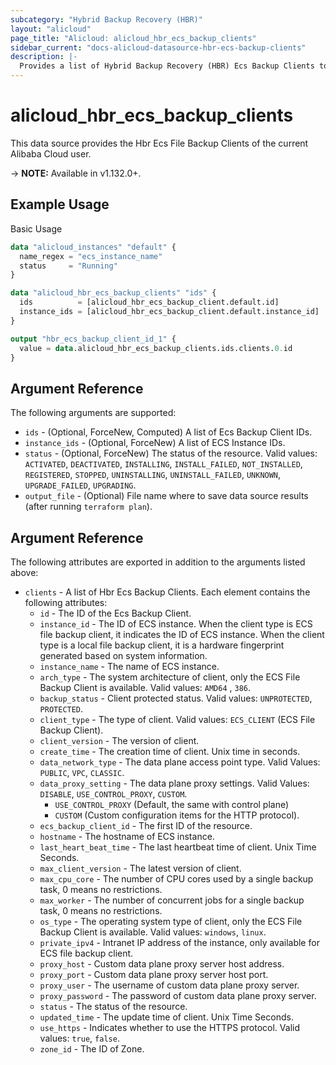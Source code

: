 ```yaml
---
subcategory: "Hybrid Backup Recovery (HBR)"
layout: "alicloud"
page_title: "Alicloud: alicloud_hbr_ecs_backup_clients"
sidebar_current: "docs-alicloud-datasource-hbr-ecs-backup-clients"
description: |-
  Provides a list of Hybrid Backup Recovery (HBR) Ecs Backup Clients to the user.
---
```


# alicloud\_hbr\_ecs\_backup\_clients

This data source provides the Hbr Ecs File Backup Clients of the current Alibaba Cloud user.

-> **NOTE:** Available in v1.132.0+.

## Example Usage

Basic Usage

```terraform
data "alicloud_instances" "default" {
  name_regex = "ecs_instance_name"
  status     = "Running"
}

data "alicloud_hbr_ecs_backup_clients" "ids" {
  ids          = [alicloud_hbr_ecs_backup_client.default.id]
  instance_ids = [alicloud_hbr_ecs_backup_client.default.instance_id]
}

output "hbr_ecs_backup_client_id_1" {
  value = data.alicloud_hbr_ecs_backup_clients.ids.clients.0.id
}
```

## Argument Reference

The following arguments are supported:

* `ids` - (Optional, ForceNew, Computed)  A list of Ecs Backup Client IDs.
* `instance_ids` - (Optional, ForceNew) A list of ECS Instance IDs.
* `status` - (Optional, ForceNew) The status of the resource. Valid values: `ACTIVATED`, `DEACTIVATED`, `INSTALLING`, `INSTALL_FAILED`, `NOT_INSTALLED`, `REGISTERED`, `STOPPED`, `UNINSTALLING`, `UNINSTALL_FAILED`, `UNKNOWN`, `UPGRADE_FAILED`, `UPGRADING`.
* `output_file` - (Optional) File name where to save data source results (after running `terraform plan`).

## Argument Reference

The following attributes are exported in addition to the arguments listed above:

* `clients` - A list of Hbr Ecs Backup Clients. Each element contains the following attributes:
    * `id` - The ID of the Ecs Backup Client.
    * `instance_id` - The ID of ECS instance. When the client type is ECS file backup client, it indicates the ID of ECS instance. When the client type is a local file backup client, it is a hardware fingerprint generated based on system information.
    * `instance_name` - The name of ECS instance.
    * `arch_type` - The system architecture of client, only the ECS File Backup Client is available. Valid values: `AMD64` , `386`.
    * `backup_status` - Client protected status. Valid values: `UNPROTECTED`, `PROTECTED`.
    * `client_type` - The type of client. Valid values: `ECS_CLIENT` (ECS File Backup Client).
    * `client_version` - The version of client.
    * `create_time` - The creation time of client. Unix time in seconds.
    * `data_network_type` - The data plane access point type. Valid Values: `PUBLIC`, `VPC`, `CLASSIC`.
    * `data_proxy_setting` - The data plane proxy settings. Valid Values: `DISABLE`, `USE_CONTROL_PROXY`, `CUSTOM`.
        * `USE_CONTROL_PROXY` (Default, the same with control plane)
        * `CUSTOM` (Custom configuration items for the HTTP protocol).
    * `ecs_backup_client_id` - The first ID of the resource.
    * `hostname` - The hostname of ECS instance.
    * `last_heart_beat_time` - The last heartbeat time of client. Unix Time Seconds.
    * `max_client_version` - The latest version of client.
    * `max_cpu_core` - The number of CPU cores used by a single backup task, 0 means no restrictions.
    * `max_worker` - The number of concurrent jobs for a single backup task, 0 means no restrictions.
    * `os_type` - The operating system type of client, only the ECS File Backup Client is available. Valid values: `windows`, `linux`.
    * `private_ipv4` - Intranet IP address of the instance, only available for ECS file backup client.
    * `proxy_host` - Custom data plane proxy server host address.
    * `proxy_port` - Custom data plane proxy server host port.
    * `proxy_user` - The username of custom data plane proxy server.
    * `proxy_password` -  The password of custom data plane proxy server.
    * `status` - The status of the resource.
    * `updated_time` - The update time of client. Unix Time Seconds.
    * `use_https` - Indicates whether to use the HTTPS protocol. Valid values: `true`, `false`.
    * `zone_id` - The ID of Zone.